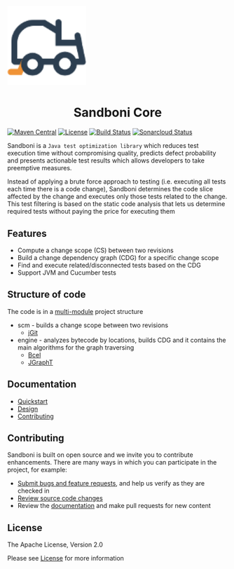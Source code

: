 # <img src="doc/logo.png" width="180" height="180"/>

<h1 align="center">Sandboni Core</h1>

[![Maven Central](https://img.shields.io/maven-central/v/com.github.jpmorganchase.sandboni/sandboni-engine.svg)](https://mvnrepository.com/artifact/com.github.jpmorganchase.sandboni/sandboni-engine)
[![License](https://img.shields.io/badge/License-Apache%202.0-blue.svg)](https://choosealicense.com/licenses/apache-2.0)
[![Build Status](https://travis-ci.com/jpmorganchase/sandboni-core.svg?branch=master)](https://travis-ci.com/jpmorganchase/sandboni-core)
[![Sonarcloud Status](https://sonarcloud.io/api/project_badges/measure?project=com.github.jpmorganchase.sandboni%3Asandboni-core&metric=alert_status)](https://sonarcloud.io/dashboard?id=com.github.jpmorganchase.sandboni%3Asandboni-core)

Sandboni is a `Java test optimization library` which reduces test execution time without 
compromising quality, predicts defect probability and presents actionable test results 
which allows developers to take preemptive measures.

Instead of applying a brute force approach to testing (i.e. executing all tests each time 
there is a code change), Sandboni determines the code slice affected by the change and 
executes only those tests related to the change. This test filtering is based on the static 
code analysis that lets us determine required tests without paying the price for executing them

## Features
* Compute a change scope (CS) between two revisions
* Build a change dependency graph (CDG) for a specific change scope
* Find and execute related/disconnected tests based on the CDG
* Support JVM and Cucumber tests

## Structure of code

The code is in a [multi-module](https://maven.apache.org/guides/mini/guide-multiple-modules.html) project structure

* scm - builds a change scope between two revisions 
    * [jGit](https://github.com/eclipse/jgit)
* engine - analyzes bytecode by locations, builds CDG and it contains the main algorithms for the graph traversing
    * [Bcel](https://github.com/apache/commons-bcel)
    * [JGraphT](https://github.com/jgrapht/jgrapht)

## Documentation

* [Quickstart](https://github.com/jpmorganchase/sandboni-core/wiki/Quickstart)
* [Design](https://github.com/jpmorganchase/sandboni-core/wiki/Sandboni-Design)
* [Contributing](https://github.com/jpmorganchase/sandboni-core/wiki/Contributing)

## Contributing
Sandboni is built on open source and we invite you to contribute enhancements. There are many ways in which you can participate in the project, for example:
                                                                               
- [Submit bugs and feature requests](https://github.com/jpmorganchase/sandboni-core/issues), and help us verify as they are checked in
- [Review source code changes](https://github.com/jpmorganchase/sandboni-core/pulls)
- Review the [documentation](https://github.com/jpmorganchase/sandboni-core/wiki) and make pull requests for new content

## License
The Apache License, Version 2.0

Please see [License](https://choosealicense.com/licenses/apache-2.0/) for more information